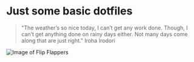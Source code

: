 # Just some basic dotfiles

> "The weather’s so nice today, I can’t get any work done. Though, I can’t get anything done on rainy days either. Not many days come along that are just right."
> Iroha Irodori

![Image of Flip Flappers](https://www.wykop.pl/cdn/c3201142/comment_XjSYzLnwLXfKlqUYs9BzegLYKqhWyXq9.jpg)
